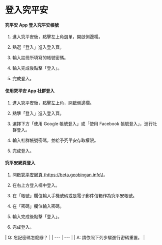 # 登入究平安

#### 究平安 App 登入究平安帳號

1. 進入究平安後，點擊左上角選單，開啟側邊欄。

2. 點選「登入」進入登入頁。

3. 輸入註冊所填寫的帳號密碼。

4. 輸入完成後點擊「登入」。

5. 完成登入。

#### 使用究平安 App 社群登入

1. 進入究平安後，點擊左上角，開啟側邊欄。

2. 點擊「登入」進入登入頁。

3. 選擇下方「使用 Google 帳號登入」或「使用 Facebook 帳號登入」，進行社群登入。

4. 輸入社群帳號密碼，並給予究平安存取權限。

5. 完成登入。

#### 究平安網頁登入

1. 開啟[究平安網頁 \(https://beta.geobingan.info\)](https://beta.geobingan.info)。

2. 在右上方登入欄中登入。

3. 在「帳號」欄位輸入手機號碼或是電子郵件信箱作為究平安帳號。

4. 在「密碼」欄位輸入密碼。

5. 輸入完成後點擊「登入」。

6. 完成登入。

| Q: 忘記密碼怎麼辦？ |
| --- | --- |
| A: 請依照下列步驟進行密碼重置。 |



